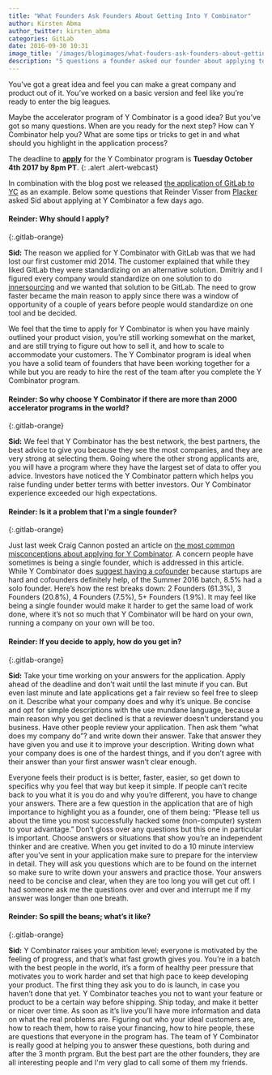 ```yaml
---
title: "What Founders Ask Founders About Getting Into Y Combinator"
author: Kirsten Abma
author_twitter: kirsten_abma
categories: GitLab
date: 2016-09-30 10:31
image_title: '/images/blogimages/what-fouders-ask-founders-about-getting-into-yc-cover.png'
description: "5 questions a founder asked our founder about applying to YC!"
---
```


You’ve got a great idea and feel you can make a great company and product out of it. You’ve worked on a basic version and feel like you’re ready to enter the big leagues.

Maybe the accelerator program of Y Combinator is a good idea? But you’ve got so many questions.
When are you ready for the next step? How can Y Combinator help you? What are some tips or tricks to get in and what should you highlight in the application process?

The deadline to [**apply**](https://www.ycombinator.com/apply/) for the Y Combinator program is **Tuesday October 4th 2017 by 8pm PT**.
{: .alert .alert-webcast}

<!-- more -->

In combination with the blog post we released [the application of GitLab to YC](/2016/09/30/gitlabs-application-for-y-combinator-winter-2015/) as an example.
Below some questions that Reinder Visser from [Placker](https://www.placker.com) asked Sid about applying at Y Combinator a few days ago.

#### Reinder: Why should I apply?
{:.gitlab-orange}

**Sid:** The reason we applied for Y Combinator with GitLab was that we had lost our first customer mid 2014. The customer explained that while they liked GitLab they were standardizing on an alternative solution.
Dmitriy and I figured every company would standardize on one solution to do [innersourcing](https://about.gitlab.com/2014/09/05/innersourcing-using-the-open-source-workflow-to-improve-collaboration-within-an-organization/) and we wanted that solution to be GitLab. The need to grow faster became the main reason to apply since there was a window of opportunity of a couple of years before people would standardize on one tool and be decided.

We feel that the time to apply for Y Combinator is when you have mainly outlined your product vision, you’re still working somewhat on the market, and are still trying to figure out how to sell it, and how to scale to accommodate your customers.
The Y Combinator program is ideal when you have a solid team of founders that have been working together for a while but you are ready to hire the rest of the team after you complete the Y Combinator program.

#### Reinder: So why choose Y Combinator if there are more than 2000 accelerator programs in the world?
{:.gitlab-orange}

**Sid:** We feel that Y Combinator has the best network, the best partners, the best advice to give you because they see the most companies, and they are very strong at selecting them.
Going where the other strong applicants are, you will have a program where they have the largest set of data to offer you advice.
Investors have noticed the Y Combinator pattern which helps you raise funding under better terms with better investors. Our Y Combinator experience exceeded our high expectations.

#### Reinder: Is it a problem that I'm a single founder?
{:.gitlab-orange}

Just last week Craig Cannon posted an article on [the most common misconceptions about applying for Y Combinator](http://themacro.com/articles/2016/09/common-misconceptions-about-applying-to-yc/).
A concern people have sometimes is being a single founder, which is addressed in this article. While Y Combinator does [suggest having a cofounder](http://www.forbes.com/sites/bruceupbin/2011/10/18/paul-graham-dropbox-and-the-single-founder-exception/#1f0fadfb1f77) because startups are hard and cofounders definitely help, of the Summer 2016 batch, 8.5% had a solo founder.
Here’s how the rest breaks down: 2 Founders (61.3%), 3 Founders (20.8%), 4 Founders (7.5%), 5+ Founders (1.9%). It may feel like being a single founder would make it harder to get the same load of work done,
where it’s not so much that Y Combinator will be hard on your own, running a company on your own will be too.

#### Reinder: If you decide to apply, how do you get in?
{:.gitlab-orange}

**Sid:** Take your time working on your answers for the application. Apply ahead of the deadline and don’t wait until the last minute if you can. But even last minute and late applications get a fair review so feel free to sleep on it.
Describe what your company does and why it’s unique. Be concise and opt for simple descriptions with the use mundane language, because a main reason why you get declined is that a reviewer doesn’t understand you business.
Have other people review your application. Then ask them “what does my company do”? and write down their answer. Take that answer they have given you and use it to improve your description.
Writing down what your company does is one of the hardest things, and if you don’t agree with their answer than your first answer wasn’t clear enough.

Everyone feels their product is is better, faster, easier, so get down to specifics why you feel that way but keep it simple. If people can’t recite back to you what it is you do and why you’re different, you have to change your answers.
There are a few question in the application that are of high importance to highlight you as a founder, one of them being: “Please tell us about the time you most successfully hacked some (non-computer) system to your advantage.”
Don’t gloss over any questions but this one in particular is important. Choose answers or situations that show you’re an independent thinker and are creative.
When you get invited to do a 10 minute interview after you’ve sent in your application make sure to prepare for the interview in detail.
They will ask you questions which are to be found on the internet so make sure to write down your answers and practice those. Your answers need to be concise and clear, when they are too long you will get cut off. I had someone ask me the questions over and over and interrupt me if my answer was longer than one breath.

#### Reinder: So spill the beans; what’s it like?
{:.gitlab-orange}

**Sid:** Y Combinator raises your ambition level; everyone is motivated by the feeling of progress, and that’s what fast growth gives you.
You’re in a batch with the best people in the world, it’s a form of healthy peer pressure that motivates you to work harder and set that high pace to keep developing your product.
The first thing they ask you to do is launch, in case you haven’t done that yet. Y Combinator teaches you not to want your feature or product to be a certain way before shipping.
Ship today, and make it better or nicer over time. As soon as it’s live you’ll have more information and data on what the real problems are.
Figuring out who your ideal customers are, how to reach them, how to raise your financing, how to hire people, these are questions that everyone in the program has.
The team of Y Combinator is really good at helping you to answer these questions, both during and after the 3 month prgram.
But the best part are the other founders, they are all interesting people and I'm very glad to call some of them my friends.
